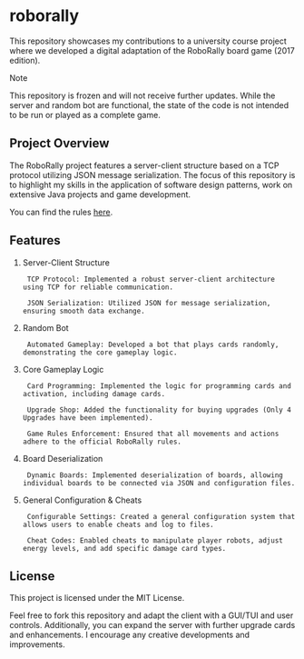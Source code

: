 # roborally

This repository showcases my contributions to a university course project where we developed a digital adaptation of the RoboRally board game (2017 edition).

> [!Note]
> This repository is frozen and will not receive further updates. While the server and random bot are functional, the state of the code is not intended to be run or played as a complete game.

## Project Overview

The RoboRally project features a server-client structure based on a TCP protocol utilizing JSON message serialization. The focus of this repository is to highlight my skills in the application of software design patterns, work on extensive Java projects and game development.

You can find the rules [here](https://media.wizards.com/2017/rules/roborally_rules.pdf). 

## Features

1. Server-Client Structure
   
        TCP Protocol: Implemented a robust server-client architecture using TCP for reliable communication.

        JSON Serialization: Utilized JSON for message serialization, ensuring smooth data exchange.

2. Random Bot
   
        Automated Gameplay: Developed a bot that plays cards randomly, demonstrating the core gameplay logic.

3. Core Gameplay Logic
   
        Card Programming: Implemented the logic for programming cards and activation, including damage cards.
   
        Upgrade Shop: Added the functionality for buying upgrades (Only 4 Upgrades have been implemented).
   
        Game Rules Enforcement: Ensured that all movements and actions adhere to the official RoboRally rules.
   
5. Board Deserialization

        Dynamic Boards: Implemented deserialization of boards, allowing individual boards to be connected via JSON and configuration files.

6. General Configuration & Cheats

        Configurable Settings: Created a general configuration system that allows users to enable cheats and log to files.
   
        Cheat Codes: Enabled cheats to manipulate player robots, adjust energy levels, and add specific damage card types.


## License

This project is licensed under the MIT License.

Feel free to fork this repository and adapt the client with a GUI/TUI and user controls. Additionally, you can expand the server with further upgrade cards and enhancements. I encourage any creative developments and improvements.

